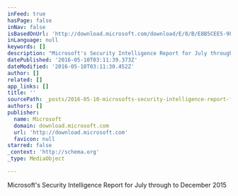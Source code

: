 ```yaml
---
inFeed: true
hasPage: false
inNav: false
isBasedOnUrl: 'http://download.microsoft.com/download/E/8/B/E8B5CEE5-9FF6-4419-B7BF-698D2604E2B2/Microsoft_Security_Intelligence_Report_Volume_20_English.pdf'
inLanguage: null
keywords: []
description: "Microsoft's Security Intelligence Report for July through to December 2015"
datePublished: '2016-05-10T03:11:39.373Z'
dateModified: '2016-05-10T03:11:30.452Z'
author: []
related: []
app_links: []
title: ''
sourcePath: _posts/2016-05-10-microsofts-security-intelligence-report-for-july-through-to.md
authors: []
publisher:
  name: Microsoft
  domain: download.microsoft.com
  url: 'http://download.microsoft.com'
  favicon: null
starred: false
_context: 'http://schema.org'
_type: MediaObject

---
```

Microsoft's Security Intelligence Report for July through to December 2015